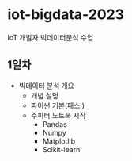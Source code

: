 # iot-bigdata-2023
IoT 개발자 빅데이터분석 수업

## 1일차
- 빅데이터 분석 개요
    - 개념 설명
    - 파이썬 기본(패스!)
    - 주피터 노트북 시작
        - Pandas
        - Numpy
        - Matplotlib
        - Scikit-learn